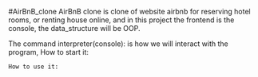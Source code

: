 #AirBnB_clone
AirBnB clone is clone of website airbnb for reserving hotel rooms, or renting house online, and in this project the frontend is the console, the data_structure will be OOP.

The command interpreter(console): is how we will interact with the program, 
	How to start it:

	How to use it:

